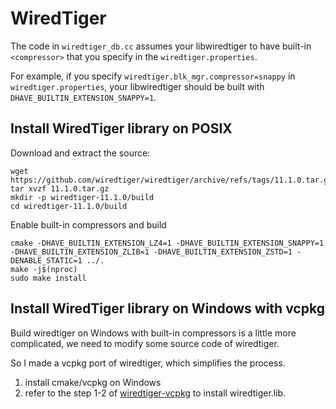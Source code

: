 # WiredTiger

The code in `wiredtiger_db.cc` assumes your libwiredtiger to have built-in `<compressor>` that you specify in the
`wiredtiger.properties`.

For example, if you specify `wiredtiger.blk_mgr.compressor=snappy` in `wiredtiger.properties`, your libwiredtiger
should be built with `DHAVE_BUILTIN_EXTENSION_SNAPPY=1`.

## Install WiredTiger library on POSIX

Download and extract the source:
```
wget https://github.com/wiredtiger/wiredtiger/archive/refs/tags/11.1.0.tar.gz
tar xvzf 11.1.0.tar.gz
mkdir -p wiredtiger-11.1.0/build
cd wiredtiger-11.1.0/build
```

Enable built-in compressors and build
```
cmake -DHAVE_BUILTIN_EXTENSION_LZ4=1 -DHAVE_BUILTIN_EXTENSION_SNAPPY=1 -DHAVE_BUILTIN_EXTENSION_ZLIB=1 -DHAVE_BUILTIN_EXTENSION_ZSTD=1 -DENABLE_STATIC=1 ../.
make -j$(nproc)
sudo make install
```

## Install WiredTiger library on Windows with vcpkg

Build wiredtiger on Windows with built-in compressors is a little more complicated, we need to modify some source code of wiredtiger.

So I made a vcpkg port of wiredtiger, which simplifies the process.

1. install cmake/vcpkg on Windows
2. refer to the step 1-2 of [wiredtiger-vcpkg](https://github.com/kabu1204/wiredtiger-vcpkg) to install wiredtiger.lib.